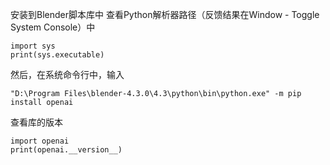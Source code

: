 安装到Blender脚本库中
查看Python解析器路径（反馈结果在Window - Toggle System Console）中
```
import sys
print(sys.executable)
```
然后，在系统命令行中，输入
```
"D:\Program Files\blender-4.3.0\4.3\python\bin\python.exe" -m pip install openai
```

查看库的版本
```
import openai
print(openai.__version__)
```